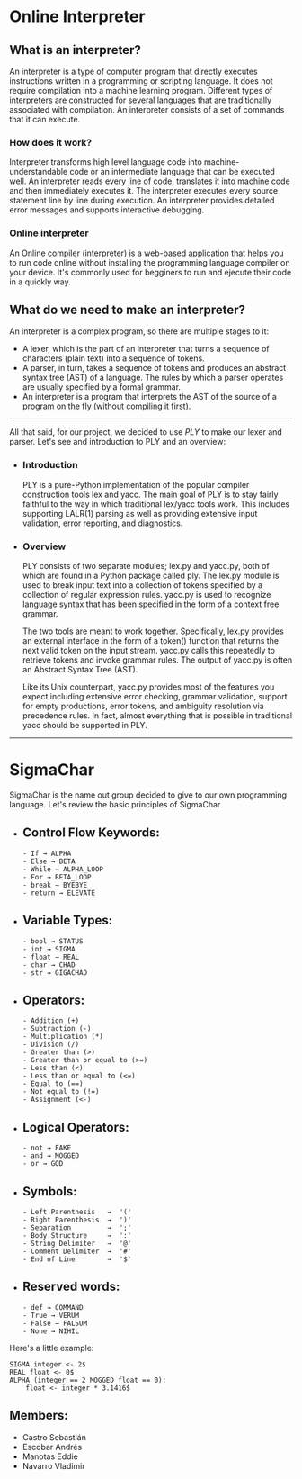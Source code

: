 # Online Interpreter

## What is an interpreter?

An interpreter is a type of computer program that directly executes instructions written in a programming or scripting language. It does not require compilation into a machine learning program. Different types of interpreters are constructed for several languages that are traditionally associated with compilation. An interpreter consists of a set of commands that it can execute. 

### How does it work?

Interpreter transforms high level language code into machine-understandable code or an intermediate language that can be executed well. An interpreter reads every line of code, translates it into machine code and then immediately executes it. The interpreter executes every source statement line by line during execution. An interpreter provides detailed error messages and supports interactive debugging. 

### Online interpreter

An Online compiler (interpreter) is a web-based application that helps you to run code online without installing the programming language compiler on your device. It's commonly used for begginers to run and ejecute their code in a quickly way. 

## What do we need to make an interpreter?

An interpreter is a complex program, so there are multiple stages to it:

- A lexer, which is the part of an interpreter that turns a sequence of characters (plain text) into a sequence of tokens.
- A parser, in turn, takes a sequence of tokens and produces an abstract syntax tree (AST) of a language. The rules by which a parser operates are usually specified by a formal grammar.
- An interpreter is a program that interprets the AST of the source of a program on the fly (without compiling it first).

----

All that said, for our project, we decided to use _PLY_ to make our lexer and parser. Let's see and introduction to PLY and an overview: 

- ### Introduction

	PLY is a pure-Python implementation of the popular compiler construction tools lex and yacc. The main goal of PLY is to stay fairly faithful to the way in which traditional lex/yacc tools work. This includes supporting LALR(1) parsing as well as providing extensive input validation, error reporting, and diagnostics. 
	
- ### Overview

	PLY consists of two separate modules; lex.py and yacc.py, both of which are found in a Python package called ply. The lex.py module is used to break input text into a collection of tokens specified by a collection of regular expression rules. yacc.py is used to recognize language syntax that has been specified in the form of a context free grammar.

	The two tools are meant to work together. Specifically, lex.py provides an external interface in the form of a token() function that returns the next valid token on the input stream. yacc.py calls this repeatedly to retrieve tokens and invoke grammar rules. The output of yacc.py is often an Abstract Syntax Tree (AST).
	
	Like its Unix counterpart, yacc.py provides most of the features you expect including extensive error checking, grammar validation, support for empty productions, error tokens, and ambiguity resolution via precedence rules. In fact, almost everything that is possible in traditional yacc should be supported in PLY.
	
	



---

# SigmaChar

SigmaChar is the name out group decided to give to our own programming language. Let's review the basic principles of SigmaChar


- ## Control Flow Keywords:
	```
	- If → ALPHA
	- Else → BETA
	- While → ALPHA_LOOP
	- For → BETA_LOOP
	- break → BYEBYE
	- return → ELEVATE
	
- ## Variable Types:
	```
	- bool → STATUS
	- int → SIGMA 
	- float → REAL
	- char → CHAD
	- str → GIGACHAD
	
- ## Operators:
	```
	- Addition (+)
	- Subtraction (-)
	- Multiplication (*)
	- Division (/)
	- Greater than (>)
	- Greater than or equal to (>=)
	- Less than (<)
	- Less than or equal to (<=)
	- Equal to (==)
	- Not equal to (!=)
	- Assignment (<-)
	
- ## Logical Operators:
	```
	- not → FAKE 
	- and → MOGGED 
	- or → GOD 
	```	

- ## Symbols:
	```
	- Left Parenthesis   →  '('
	- Right Parenthesis  →  ')'
	- Separation         →  ';'
	- Body Structure     →  ':'
	- String Delimiter   →  '@'
	- Comment Delimiter  →  '#' 
	- End of Line        →  '$'
	```	

- ## Reserved words:
	```
	- def → COMMAND
	- True → VERUM
	- False → FALSUM
	- None → NIHIL
	
	```

Here's a little example: 

```
SIGMA integer <- 2$
REAL float <- 0$
ALPHA (integer == 2 MOGGED float == 0):
	float <- integer * 3.1416$
```

## Members:

- Castro Sebastián
- Escobar Andrés
- Manotas Eddie
- Navarro Vladimir
